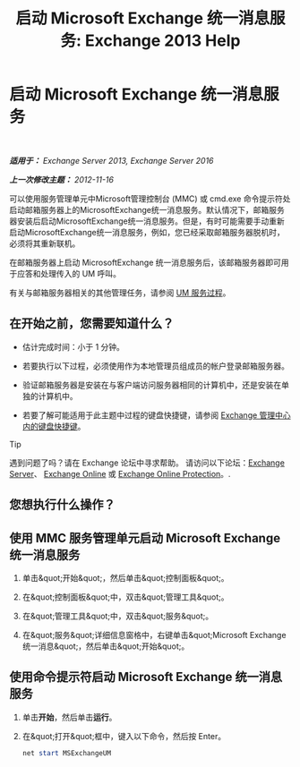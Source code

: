 ﻿---
title: '启动 Microsoft Exchange 统一消息服务: Exchange 2013 Help'
TOCTitle: 启动 Microsoft Exchange 统一消息服务
ms:assetid: b54008e6-172e-4435-8516-57cff740e89c
ms:mtpsurl: https://technet.microsoft.com/zh-cn/library/Bb124330(v=EXCHG.150)
ms:contentKeyID: 50556646
ms.date: 05/21/2018
mtps_version: v=EXCHG.150
ms.translationtype: MT
---

# 启动 Microsoft Exchange 统一消息服务

 

_**适用于：** Exchange Server 2013, Exchange Server 2016_

_**上一次修改主题：** 2012-11-16_

可以使用服务管理单元中Microsoft管理控制台 (MMC) 或 cmd.exe 命令提示符处启动邮箱服务器上的MicrosoftExchange统一消息服务。默认情况下，邮箱服务器安装后启动MicrosoftExchange统一消息服务。但是，有时可能需要手动重新启动MicrosoftExchange统一消息服务，例如，您已经采取邮箱服务器脱机时，必须将其重新联机。

在邮箱服务器上启动 MicrosoftExchange 统一消息服务后，该邮箱服务器即可用于应答和处理传入的 UM 呼叫。

有关与邮箱服务器相关的其他管理任务，请参阅 [UM 服务过程](um-services-procedures-exchange-2013-help.md)。

## 在开始之前，您需要知道什么？

  - 估计完成时间：小于 1 分钟。

  - 若要执行以下过程，必须使用作为本地管理员组成员的帐户登录邮箱服务器。

  - 验证邮箱服务器是安装在与客户端访问服务器相同的计算机中，还是安装在单独的计算机中。

  - 若要了解可能适用于此主题中过程的键盘快捷键，请参阅 [Exchange 管理中心内的键盘快捷键](keyboard-shortcuts-in-the-exchange-admin-center-exchange-online-protection-help.md)。

> [!TIP]  
> 遇到问题了吗？请在 Exchange 论坛中寻求帮助。 请访问以下论坛：<a href="https://go.microsoft.com/fwlink/p/?linkid=60612">Exchange Server</a>、 <a href="https://go.microsoft.com/fwlink/p/?linkid=267542">Exchange Online</a> 或 <a href="https://go.microsoft.com/fwlink/p/?linkid=285351">Exchange Online Protection</a>。.


## 您想执行什么操作？

## 使用 MMC 服务管理单元启动 Microsoft Exchange 统一消息服务

1.  单击\&quot;开始\&quot;，然后单击\&quot;控制面板\&quot;。

2.  在\&quot;控制面板\&quot;中，双击\&quot;管理工具\&quot;。

3.  在\&quot;管理工具\&quot;中，双击\&quot;服务\&quot;。

4.  在\&quot;服务\&quot;详细信息窗格中，右键单击\&quot;Microsoft Exchange 统一消息\&quot;，然后单击\&quot;开始\&quot;。

## 使用命令提示符启动 Microsoft Exchange 统一消息服务

1.  单击**开始**，然后单击**运行**。

2.  在\&quot;打开\&quot;框中，键入以下命令，然后按 Enter。
    
    ```powershell
    net start MSExchangeUM
    ```


